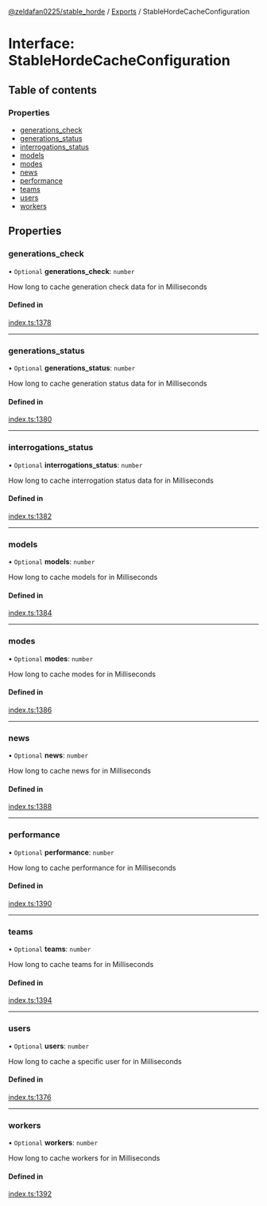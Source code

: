 [@zeldafan0225/stable_horde](../../readme.md) / [Exports](../modules.md) / StableHordeCacheConfiguration

# Interface: StableHordeCacheConfiguration

## Table of contents

### Properties

- [generations\_check](StableHordeCacheConfiguration.md#generations_check)
- [generations\_status](StableHordeCacheConfiguration.md#generations_status)
- [interrogations\_status](StableHordeCacheConfiguration.md#interrogations_status)
- [models](StableHordeCacheConfiguration.md#models)
- [modes](StableHordeCacheConfiguration.md#modes)
- [news](StableHordeCacheConfiguration.md#news)
- [performance](StableHordeCacheConfiguration.md#performance)
- [teams](StableHordeCacheConfiguration.md#teams)
- [users](StableHordeCacheConfiguration.md#users)
- [workers](StableHordeCacheConfiguration.md#workers)

## Properties

### generations\_check

• `Optional` **generations\_check**: `number`

How long to cache generation check data for in Milliseconds

#### Defined in

[index.ts:1378](https://github.com/MrlolDev/stable_horde/blob/3c66504/index.ts#L1378)

___

### generations\_status

• `Optional` **generations\_status**: `number`

How long to cache generation status data for in Milliseconds

#### Defined in

[index.ts:1380](https://github.com/MrlolDev/stable_horde/blob/3c66504/index.ts#L1380)

___

### interrogations\_status

• `Optional` **interrogations\_status**: `number`

How long to cache interrogation status data for in Milliseconds

#### Defined in

[index.ts:1382](https://github.com/MrlolDev/stable_horde/blob/3c66504/index.ts#L1382)

___

### models

• `Optional` **models**: `number`

How long to cache models for in Milliseconds

#### Defined in

[index.ts:1384](https://github.com/MrlolDev/stable_horde/blob/3c66504/index.ts#L1384)

___

### modes

• `Optional` **modes**: `number`

How long to cache modes for in Milliseconds

#### Defined in

[index.ts:1386](https://github.com/MrlolDev/stable_horde/blob/3c66504/index.ts#L1386)

___

### news

• `Optional` **news**: `number`

How long to cache news for in Milliseconds

#### Defined in

[index.ts:1388](https://github.com/MrlolDev/stable_horde/blob/3c66504/index.ts#L1388)

___

### performance

• `Optional` **performance**: `number`

How long to cache performance for in Milliseconds

#### Defined in

[index.ts:1390](https://github.com/MrlolDev/stable_horde/blob/3c66504/index.ts#L1390)

___

### teams

• `Optional` **teams**: `number`

How long to cache teams for in Milliseconds

#### Defined in

[index.ts:1394](https://github.com/MrlolDev/stable_horde/blob/3c66504/index.ts#L1394)

___

### users

• `Optional` **users**: `number`

How long to cache a specific user for in Milliseconds

#### Defined in

[index.ts:1376](https://github.com/MrlolDev/stable_horde/blob/3c66504/index.ts#L1376)

___

### workers

• `Optional` **workers**: `number`

How long to cache workers for in Milliseconds

#### Defined in

[index.ts:1392](https://github.com/MrlolDev/stable_horde/blob/3c66504/index.ts#L1392)
